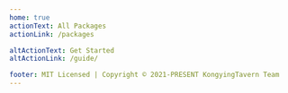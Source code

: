 ```yaml
---
home: true
actionText: All Packages
actionLink: /packages

altActionText: Get Started
altActionLink: /guide/

footer: MIT Licensed | Copyright © 2021-PRESENT KongyingTavern Team
---
```

